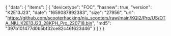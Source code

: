 {
    "data": {
        "items": [
            {
                "devicetype": "FOC",
                "hasnew": true,
                "version": "K2E13J23",
                "date": "1659087892383",
                "size": "27956",
                "url": "https://github.com/scooterhacking/niu_scooters/raw/main/KQI2/Pro/US/OTA_NIU_K2E13J23_28KPH_Pro_220718.bin",
                "md5": "397b101477d0b5bf32ce82c46f623d46"
            }
        ]
    }
}
